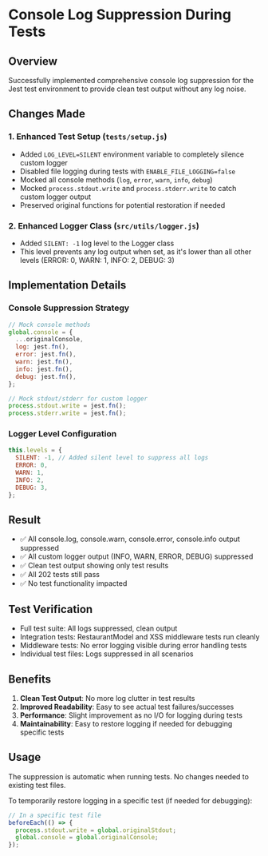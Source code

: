 # Console Log Suppression During Tests

## Overview

Successfully implemented comprehensive console log suppression for the Jest test environment to provide clean test output without any log noise.

## Changes Made

### 1. Enhanced Test Setup (`tests/setup.js`)

- Added `LOG_LEVEL=SILENT` environment variable to completely silence custom logger
- Disabled file logging during tests with `ENABLE_FILE_LOGGING=false`
- Mocked all console methods (`log`, `error`, `warn`, `info`, `debug`)
- Mocked `process.stdout.write` and `process.stderr.write` to catch custom logger output
- Preserved original functions for potential restoration if needed

### 2. Enhanced Logger Class (`src/utils/logger.js`)

- Added `SILENT: -1` log level to the Logger class
- This level prevents any log output when set, as it's lower than all other levels (ERROR: 0, WARN: 1, INFO: 2, DEBUG: 3)

## Implementation Details

### Console Suppression Strategy

```javascript
// Mock console methods
global.console = {
  ...originalConsole,
  log: jest.fn(),
  error: jest.fn(),
  warn: jest.fn(),
  info: jest.fn(),
  debug: jest.fn(),
};

// Mock stdout/stderr for custom logger
process.stdout.write = jest.fn();
process.stderr.write = jest.fn();
```

### Logger Level Configuration

```javascript
this.levels = {
  SILENT: -1, // Added silent level to suppress all logs
  ERROR: 0,
  WARN: 1,
  INFO: 2,
  DEBUG: 3,
};
```

## Result

- ✅ All console.log, console.warn, console.error, console.info output suppressed
- ✅ All custom logger output (INFO, WARN, ERROR, DEBUG) suppressed
- ✅ Clean test output showing only test results
- ✅ All 202 tests still pass
- ✅ No test functionality impacted

## Test Verification

- Full test suite: All logs suppressed, clean output
- Integration tests: RestaurantModel and XSS middleware tests run cleanly
- Middleware tests: No error logging visible during error handling tests
- Individual test files: Logs suppressed in all scenarios

## Benefits

1. **Clean Test Output**: No more log clutter in test results
2. **Improved Readability**: Easy to see actual test failures/successes
3. **Performance**: Slight improvement as no I/O for logging during tests
4. **Maintainability**: Easy to restore logging if needed for debugging specific tests

## Usage

The suppression is automatic when running tests. No changes needed to existing test files.

To temporarily restore logging in a specific test (if needed for debugging):

```javascript
// In a specific test file
beforeEach(() => {
  process.stdout.write = global.originalStdout;
  global.console = global.originalConsole;
});
```
